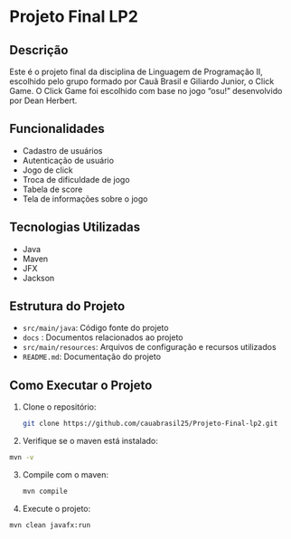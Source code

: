 # Projeto Final LP2

## Descrição
Este é o projeto final da disciplina de Linguagem de Programação II, escolhido pelo grupo formado por Cauã Brasil e Giliardo Junior, o Click Game. O Click Game foi escolhido com base no jogo “osu!” desenvolvido por Dean Herbert.

## Funcionalidades
- Cadastro de usuários
- Autenticação de usuário
- Jogo de click
- Troca de dificuldade de jogo
- Tabela de score
- Tela de informações sobre o jogo

## Tecnologias Utilizadas
- Java
- Maven
- JFX
- Jackson

## Estrutura do Projeto
- `src/main/java`: Código fonte do projeto
- `docs` : Documentos relacionados ao projeto
- `src/main/resources`: Arquivos de configuração e recursos utilizados
- `README.md`: Documentação do projeto

## Como Executar o Projeto
1. Clone o repositório:
   ```bash
   git clone https://github.com/cauabrasil25/Projeto-Final-lp2.git
   ```
2. Verifique se o maven está instalado:
  ```bash
  mvn -v
  ```
3. Compile com o maven:
   ```bash
   mvn compile
   ```
4. Execute o projeto:
  ```bash
  mvn clean javafx:run
  ```
